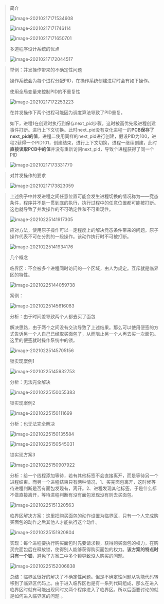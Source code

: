 > 简介
>
> ![image-20210217171534608](C:\Users\zhang\AppData\Roaming\Typora\typora-user-images\image-20210217171534608.png)
>
> ![image-20210217171746114](C:\Users\zhang\AppData\Roaming\Typora\typora-user-images\image-20210217171746114.png)
>
> ![image-20210217171650701](C:\Users\zhang\AppData\Roaming\Typora\typora-user-images\image-20210217171650701.png)
>
> 多道程序设计系统的优点
>
> ![image-20210217172044517](C:\Users\zhang\AppData\Roaming\Typora\typora-user-images\image-20210217172044517.png)

> 举例：并发操作带来的不确定性问题
>
> 操作系统会为每个进程分配PID，在操作系统创建进程时会有如下操作。
>
> 使用全局变量来控制PID的不重复性
>
> ![image-20210217172253223](C:\Users\zhang\AppData\Roaming\Typora\typora-user-images\image-20210217172253223.png)
>
> 在并发操作下两个进程可能因为调度算法导致了PID重复。
>
> 如下，进程1在创建时执行到保存next_pid步骤，这时被高优先级进程创建事件打断。进行上下文切换。此时next_pid没有变化进程一的**PCB保存了next_pid的值**，进程二使用同样的next_pid进行创建，假设PID为100，进程2获得一个PID101，创建结束，进行上下文切换，进程一继续创建，此时**直接读取PCB中的值**并没有重新访问next_pid，导致个进程获得了同一个PID
>
> ![image-20210217173331770](C:\Users\zhang\AppData\Roaming\Typora\typora-user-images\image-20210217173331770.png)

> 对并发操作的要求
>
> ![image-20210217173823059](C:\Users\zhang\AppData\Roaming\Typora\typora-user-images\image-20210217173823059.png)

> 上述例子中并发进程之间任意位置可能会发生进程切换的情况称为——竞态条件，程序并不是一贯到底的执行，执行过程中的任意位置都可能被打断。这也就导致了并发操作的不可确定性和不可重现性。
>
> ![image-20210225141917305](C:\Users\zhang\AppData\Roaming\Typora\typora-user-images\image-20210225141917305.png)
>
> 应对方法，使用原子操作可以一定程度上的解决竞态条件带来的问题。原子操作代表不可在分割的一段操作。该动作执行时不可被打断。
>
> ![image-20210225141934176](C:\Users\zhang\AppData\Roaming\Typora\typora-user-images\image-20210225141934176.png)
>
> 几个概念
>
> 临界区：不会被多个进程同时访问的一个区域，由人为规定。互斥就是临界区的特性。
>
> ![image-20210225144059738](C:\Users\zhang\AppData\Roaming\Typora\typora-user-images\image-20210225144059738.png)
>
> 案例：
>
> ![image-20210225145616083](C:\Users\zhang\AppData\Roaming\Typora\typora-user-images\image-20210225145616083.png)
>
> 分析：由于时间差导致两个人都去买了面包
>
> 解决思路，由于两个之间没有交流导致了上述结果。那么可以使用便签的方式告诉另一个人自己已经取买面包了，从而阻止另一个人再去买一次面包。这里的便签就时操作系统中的锁。
>
> ![image-20210225145705156](C:\Users\zhang\AppData\Roaming\Typora\typora-user-images\image-20210225145705156.png)
>
> 锁实现案例1
>
> ![image-20210225145932753](C:\Users\zhang\AppData\Roaming\Typora\typora-user-images\image-20210225145932753.png)
>
> 分析：无法完全解决
>
> ![image-20210225150055383](C:\Users\zhang\AppData\Roaming\Typora\typora-user-images\image-20210225150055383.png)
>
> 锁实现案例2
>
> ![image-20210225150111699](C:\Users\zhang\AppData\Roaming\Typora\typora-user-images\image-20210225150111699.png)
>
> 分析：也无法完全解决
>
> ![image-20210225150135584](C:\Users\zhang\AppData\Roaming\Typora\typora-user-images\image-20210225150135584.png)
>
> ![image-20210225150545031](C:\Users\zhang\AppData\Roaming\Typora\typora-user-images\image-20210225150545031.png)
>
> 锁实现方案3
>
> ![image-20210225150907922](C:\Users\zhang\AppData\Roaming\Typora\typora-user-images\image-20210225150907922.png)
>
> 分析：给一个线程添加等待，若有其他标签不会直接离开，而是等待另一个进程结束。而另一个进程结束只有两种情况，1、买完面包离开，这时候等待进程判断是否有面包发现有，离开。2、进程发现其他标签，于是什么都不做直接离开，等待进程判断有没有面包发现没有则去买面包。
>
> ![image-20210225151320563](C:\Users\zhang\AppData\Roaming\Typora\typora-user-images\image-20210225151320563.png)
>
> 临界区解决方案：这里把购买面包的动作设置为临界区，只有一个人完成购买面包的动作之后其他人才能执行这个动作。
>
> ![image-20210225151920804](C:\Users\zhang\AppData\Roaming\Typora\typora-user-images\image-20210225151920804.png)
>
> 实现：每个进程要执行购买面包时先要请求锁，获得购买面包的权力，在购买完面包后在释放锁，使得别人能够获得购买面包的权力。**该方案的特点时只有一个锁**，避免了方案二中多个锁导致没人购买的问题。
>
> ![image-20210225152006838](C:\Users\zhang\AppData\Roaming\Typora\typora-user-images\image-20210225152006838.png)
>
> 总结：临界区很好的解决了不确定性问题。但是不确定性问题从功能代码转移到了临界区代码上。由于进入临界区也是有一系列代码组成，那么在进入临界区时就有可能出现同时又两个程序进入了临界区。所以后面要讨论的就是如何进入临界区的问题 。

